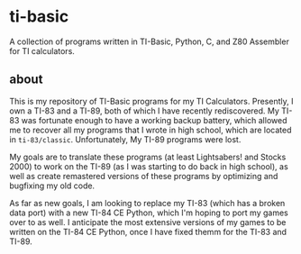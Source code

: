 # ti-basic

A collection of programs written in TI-Basic, Python, C, and Z80 Assembler for TI calculators.

## about

This is my repository of TI-Basic programs for my TI Calculators. Presently, I own a TI-83 and a TI-89, both of which I have recently rediscovered. My TI-83 was fortunate enough to have a working backup battery, which allowed me to recover all my programs that I wrote in high school, which are located in `ti-83/classic`. Unfortunately, My TI-89 programs were lost.

My goals are to translate these programs (at least Lightsabers! and Stocks 2000) to work on the TI-89 (as I was starting to do back in high school), as well as create remastered versions of these programs by optimizing and bugfixing my old code.

As far as new goals, I am looking to replace my TI-83 (which has a broken data port) with a new TI-84 CE Python, which I'm hoping to port my games over to as well. I anticipate the most extensive versions of my games to be written on the TI-84 CE Python, once I have fixed themm for the TI-83 and TI-89.